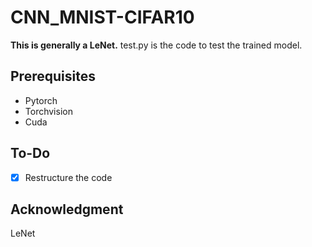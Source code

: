 # CNN_MNIST-CIFAR10
**This is generally a LeNet.**
test.py is the code to test the trained model. 

## Prerequisites

- Pytorch
- Torchvision
- Cuda

## To-Do
- [x] Restructure the code

## Acknowledgment
LeNet
